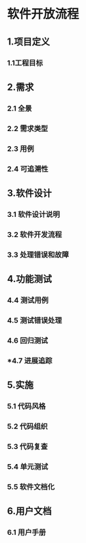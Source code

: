 # 软件开放流程

## 1.项目定义

### 1.1工程目标

## 2.需求

### 2.1 全景

### 2.2 需求类型

### 2.3 用例

### 2.4 可追溯性

## 3.软件设计

### 3.1 软件设计说明

### 3.2 软件开发流程

### 3.3 处理错误和故障

## 4.功能测试

### 4.4 测试用例

### 4.5 测试错误处理

### 4.6 回归测试

### *4.7 进展追踪

## 5.实施

### 5.1 代码风格

### 5.2 代码组织

### 5.3 代码复查

### 5.4 单元测试

### 5.5 软件文档化

## 6.用户文档

### 6.1 用户手册



